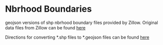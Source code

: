 # Nbrhood Boundaries

geojson versions of shp nbrhood boundary files provided by Zillow. 
Original data files from Zillow can be found [here](https://www.zillow.com/howto/api/neighborhood-boundaries.htm)

Directions for converting *.shp files to *.geojson files can be found [here](http://ben.balter.com/2013/06/26/how-to-convert-shapefiles-to-geojson-for-use-on-github/)

